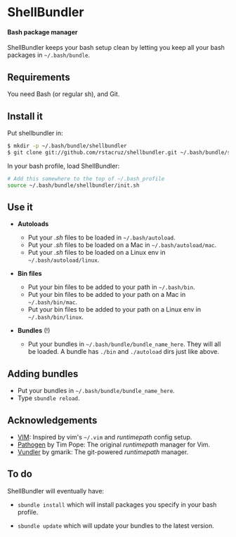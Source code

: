 # ShellBundler
#### Bash package manager

ShellBundler keeps your bash setup clean by letting you keep all your bash 
packages in `~/.bash/bundle`.

Requirements
------------

You need Bash (or regular sh), and Git.

Install it
----------

Put shellbundler in:

``` bash
$ mkdir -p ~/.bash/bundle/shellbundler
$ git clone git://github.com/rstacruz/shellbundler.git ~/.bash/bundle/shellbundler
```
    
In your bash profile, load ShellBundler:

``` bash
# Add this somewhere to the top of ~/.bash_profile
source ~/.bash/bundle/shellbundler/init.sh
```

Use it
------

 * __Autoloads__
   * Put your *.sh* files to be loaded in `~/.bash/autoload`.
   * Put your *.sh* files to be loaded on a Mac in `~/.bash/autoload/mac`.
   * Put your *.sh* files to be loaded on a Linux env in `~/.bash/autoload/linux`.

 * __Bin files__
   * Put your bin files to be added to your path in `~/.bash/bin`.
   * Put your bin files to be added to your path on a Mac in `~/.bash/bin/mac`.
   * Put your bin files to be added to your path on a Linux env in `~/.bash/bin/linux`.

 * __Bundles__ (!)
   * Put your bundles in `~/.bash/bundle/bundle_name_here`. They will all be 
   loaded. A bundle has `./bin` and `./autoload` dirs just like above.

Adding bundles
--------------

   * Put your bundles in `~/.bash/bundle/bundle_name_here`.
   * Type `sbundle reload`.

Acknowledgements
----------------

 * [VIM][vim]: Inspired by vim's `~/.vim` and *runtimepath* config setup.
 * [Pathogen][pathogen] by Tim Pope: The original *runtimepath* manager for Vim.
 * [Vundler][vundler] by gmarik: The git-powered *runtimepath* manager.

[vim]: http://vim.org
[pathogen]: http://github.com/tpope/pathogen
[vundler]: http://github.com/gmarik/vundler

To do
-----

ShellBundler will eventually have:

 * `sbundle install` which will install packages you specify in your bash 
 profile.

 * `sbundle update` which will update your bundles to the latest version.

